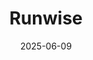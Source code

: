---  
layout: startup_page  
title: "Runwise"  
id: "runwise.com"  
permalink: "/runwiserunwise.com06092025/"  
website: "https://www.runwise.com/"  
funding_round: "Series B"  
funding_amount: "$55M"  
investors: "Menlo Ventures, MassMutual Ventures, Nuveen Real Estate, Multiplier Capital, Munich Re Ventures, Soma Capital, Alumni Ventures, Helium-3, Cooley, Fifth Wall"  
about: "Runwise is a smart operating system for buildings that transforms outdated infrastructure into intelligent systems. Their platform helps real estate owners and operators cut energy costs, boost safety, automate management, and reduce emissions."  
markets: "Real Estate, Software, AI, Smart Building, Sensor, Information Technology"  
hq: "New York, New York, United States"  
founded_year: "2010"  
linkedin: "https://www.linkedin.com/company/wearerunwise"  
twitter: "https://twitter.com/wearerunwise"  
instagram: ""  
facebook: "https://www.facebook.com/wearerunwise"  
crunchbase: "https://www.crunchbase.com/organization/heat-watch"  
pitchbook: "https://pitchbook.com/profiles/company/432507-43"  

date_display: "09-Jun-2025"  
date: "2025-06-09"

# SEO Optimization  
meta_title: "Runwise - Series B Funding ($55M)"  
meta_description: "Runwise, Runwise is a smart operating system for buildings that transforms outdated infrastructure into intelligent systems. Their platform helps real estate o..."  
meta_keywords: "Runwise, Real Estate, Software, AI, Smart Building, Sensor, Information Technology, Series B funding"  
canonical_url: "https://startup.projectstartups.com/runwiserunwise.com06092025/"  
---
